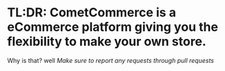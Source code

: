 # TL:DR: CometCommerce is a eCommerce platform giving you the flexibility to make your own store.
Why is that? well
*Make sure to report any requests through pull requests*
